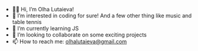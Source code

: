 - 🖖🏽 Hi, I’m Olha Lutaieva!
- 👀 I’m interested in coding for sure! And a few other thing like music and table tennis
- 🌱 I’m currently learning JS
- 💞️ I’m looking to collaborate on some exciting projects
- 📫 How to reach me: olhalutaieva@gmail.com

<!---
olialutaieva/olialutaieva is a ✨ special ✨ repository because its `README.md` (this file) appears on your GitHub profile.
You can click the Preview link to take a look at your changes.
--->
